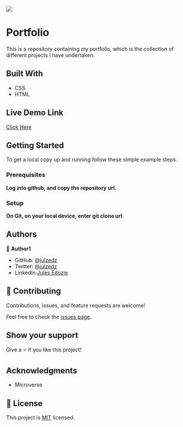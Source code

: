 ![](https://img.shields.io/badge/Microverse-blueviolet)

# Portfolio

This is a repository containing my portfolio, which is the collection of different projects I have undertaken.

## Built With

- CSS
- HTML

## Live Demo Link

 [Click Here](https://julzedz.github.io/portfolio/)

## Getting Started

To get a local copy up and running follow these simple example steps.

### Prerequisites

**Log into github, and copy the repository url.**

### Setup

**On Git, on your local device, enter git clone url.**



## Authors

👤 **Author1**

- GitHub: [@julzedz](https://github.com/julzedz)
- Twitter: [@julzedz](https://twitter.com/julzedz)
- LinkedIn:[Jules Edozie](https://www.linkedin.com/in/julesedozie)

## 🤝 Contributing

Contributions, issues, and feature requests are welcome!

Feel free to check the [issues page](../../issues/).

## Show your support

Give a ⭐️ if you like this project!

## Acknowledgments

- Microverse

## 📝 License

This project is [MIT](./LICENSE) licensed.
